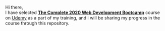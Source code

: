 Hi there,<br>
I have selected <a href="https://www.udemy.com/course/the-complete-web-development-bootcamp/"><b>The Complete 2020 Web Development Bootcamp</b></a> course on <a href="https://www.udemy.com">Udemy</a> as a part of my training, and i will be sharing my progress in the course through this repository.<br>

